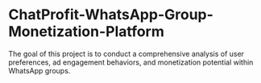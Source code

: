 # ChatProfit-WhatsApp-Group-Monetization-Platform
The goal of this project is to conduct a comprehensive analysis of user preferences, ad engagement behaviors, and monetization potential within WhatsApp groups.
